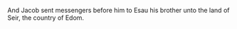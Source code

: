 And Jacob sent messengers before him to Esau his brother unto the land of Seir, the country of Edom.
